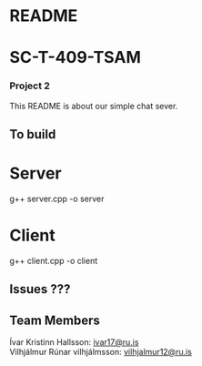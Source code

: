 # README
# SC-T-409-TSAM
### Project 2
This README is about our simple chat sever.  

## To build
# Server  
g++ server.cpp -o server  
# Client  
g++ client.cpp -o client


## Issues ???


## Team Members
Ívar Kristinn Hallsson: ivar17@ru.is  
Vilhjálmur Rúnar vilhjálmsson: vilhjalmur12@ru.is  
